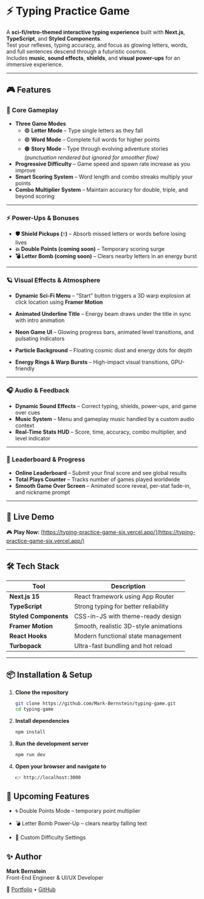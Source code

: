 # ⚡ Typing Practice Game

A **sci-fi/retro-themed interactive typing experience** built with **Next.js**, **TypeScript**, and **Styled Components**.  
Test your reflexes, typing accuracy, and focus as glowing letters, words, and full sentences descend through a futuristic cosmos.  
Includes **music**, **sound effects**, **shields**, and **visual power-ups** for an immersive experience.

---

## 🎮 Features

### 🧠 Core Gameplay

- **Three Game Modes**
  - 🟢 **Letter Mode** – Type single letters as they fall
  - 🟣 **Word Mode** – Complete full words for higher points
  - 🟠 **Story Mode** – Type through evolving adventure stories _(punctuation rendered but ignored for smoother flow)_
- **Progressive Difficulty** – Game speed and spawn rate increase as you improve
- **Smart Scoring System** – Word length and combo streaks multiply your points
- **Combo Multiplier System** – Maintain accuracy for double, triple, and beyond scoring

---

### ⚡ Power-Ups & Bonuses

- **🛡️ Shield Pickups (`!`)** – Absorb missed letters or words before losing lives
- **💥 Double Points (coming soon)** – Temporary scoring surge
- **💣 Letter Bomb (coming soon)** – Clears nearby letters in an energy burst

---

### 🪐 Visual Effects & Atmosphere

- **Dynamic Sci-Fi Menu** – “Start” button triggers a 3D warp explosion at click location using **Framer Motion**
- **Animated Underline Title** – Energy beam draws under the title in sync with intro animation
- **Neon Game UI** – Glowing progress bars, animated level transitions, and pulsating indicators

- **Particle Background** – Floating cosmic dust and energy dots for depth
- **Energy Rings & Warp Bursts** – High-impact visual transitions, GPU-friendly

---

### 🎧 Audio & Feedback

- **Dynamic Sound Effects** – Correct typing, shields, power-ups, and game over cues
- **Music System** – Menu and gameplay music handled by a custom audio context
- **Real-Time Stats HUD** – Score, time, accuracy, combo multiplier, and level indicator

---

### 💾 Leaderboard & Progress

- **Online Leaderboard** – Submit your final score and see global results
- **Total Plays Counter** – Tracks number of games played worldwide
- **Smooth Game Over Screen** – Animated score reveal, per-stat fade-in, and nickname prompt

---

## 🚀 Live Demo

🎮 **Play Now:** [https://typing-practice-game-six.vercel.app/](https://typing-practice-game-six.vercel.app/)

---

## 🛠️ Tech Stack

| Tool                  | Description                           |
| --------------------- | ------------------------------------- |
| **Next.js 15**        | React framework using App Router      |
| **TypeScript**        | Strong typing for better reliability  |
| **Styled Components** | CSS-in-JS with theme-ready design     |
| **Framer Motion**     | Smooth, realistic 3D-style animations |
| **React Hooks**       | Modern functional state management    |
| **Turbopack**         | Ultra-fast bundling and hot reload    |

---

## 📦 Installation & Setup

1. **Clone the repository**
   ```bash
   git clone https://github.com/Mark-Bernstein/typing-game.git
   cd typing-game
   ```
2. **Install dependencies**
   ```bash
   npm install
   ```
3. **Run the development server**
   ```bash
   npm run dev
   ```
4. **Open your browser and navigate to**
   ```bash
   👉 http://localhost:3000
   ```

## 🧩 Upcoming Features

- 🌀 Double Points Mode – temporary point multiplier

- 💣 Letter Bomb Power-Up – clears nearby falling text

- 🧱 Custom Difficulty Settings

## ✨ Author

**Mark Bernstein**  
Front-End Engineer & UI/UX Developer

🔗 [Portfolio](https://mark-bernstein-portfolio.vercel.app/) • [GitHub](https://github.com/Mark-Bernstein)
